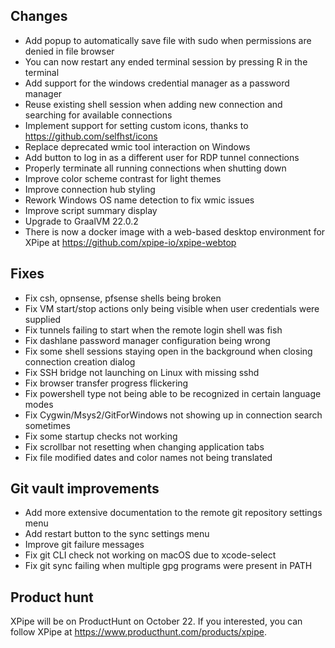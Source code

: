 ## Changes

- Add popup to automatically save file with sudo when permissions are denied in file browser
- You can now restart any ended terminal session by pressing R in the terminal
- Add support for the windows credential manager as a password manager
- Reuse existing shell session when adding new connection and searching for available connections
- Implement support for setting custom icons, thanks to https://github.com/selfhst/icons
- Replace deprecated wmic tool interaction on Windows
- Add button to log in as a different user for RDP tunnel connections
- Properly terminate all running connections when shutting down
- Improve color scheme contrast for light themes
- Improve connection hub styling
- Rework Windows OS name detection to fix wmic issues
- Improve script summary display
- Upgrade to GraalVM 22.0.2
- There is now a docker image with a web-based desktop environment for XPipe at https://github.com/xpipe-io/xpipe-webtop

## Fixes

- Fix csh, opnsense, pfsense shells being broken
- Fix VM start/stop actions only being visible when user credentials were supplied
- Fix tunnels failing to start when the remote login shell was fish
- Fix dashlane password manager configuration being wrong
- Fix some shell sessions staying open in the background when closing connection creation dialog
- Fix SSH bridge not launching on Linux with missing sshd
- Fix browser transfer progress flickering
- Fix powershell type not being able to be recognized in certain language modes
- Fix Cygwin/Msys2/GitForWindows not showing up in connection search sometimes
- Fix some startup checks not working
- Fix scrollbar not resetting when changing application tabs
- Fix file modified dates and color names not being translated

## Git vault improvements

- Add more extensive documentation to the remote git repository settings menu
- Add restart button to the sync settings menu
- Improve git failure messages
- Fix git CLI check not working on macOS due to xcode-select
- Fix git sync failing when multiple gpg programs were present in PATH

## Product hunt

XPipe will be on ProductHunt on October 22. If you interested, you can follow XPipe at https://www.producthunt.com/products/xpipe.
